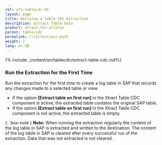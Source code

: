 ```yaml
---
ref: xfa-tablecdc-01
layout: page
title: Defining a Table CDC Extraction
description: Extract Table Data
product: xtract-for-alteryx
parent: table-cdc
permalink: /:collection/:path
weight: 2
lang: en_GB
---
```


{% include _content/en/tablecdc/extract-table-cdc.md%}

### Run the Extraction for the First Time

Run the extraction for the first time to create a log table in SAP that records any changes made to a selected table or view.

- If the option **[Extract table on first run]** in the Xtract Table CDC component is active, the extracted table contains the original SAP table.
- If the option **[Extract table on first run]** in the Xtract Table CDC component is not active, the extracted table is empty.

{: .box-note }
**Note:** When running the extraction regularly the content of the log table in SAP is extracted and written to the destination.
The content of the log table in SAP is cleared after every successful run of the extraction. Data that was not extracted is not cleared.
